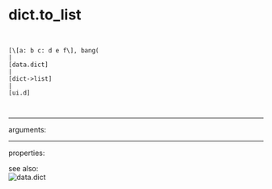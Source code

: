 # dict.to_list

```


[\[a: b c: d e f\], bang(
|
[data.dict]
|
[dict->list]
|
[ui.d]

            
```
---
arguments:


---
properties:


see also:<br>
![data.dict]("img/object_data.dict.png")

